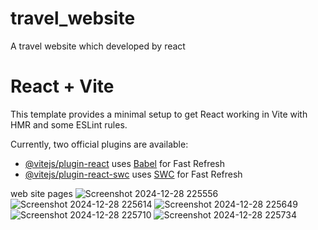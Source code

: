 # travel_website
A travel website which developed by react  
# React + Vite

This template provides a minimal setup to get React working in Vite with HMR and some ESLint rules.

Currently, two official plugins are available:

- [@vitejs/plugin-react](https://github.com/vitejs/vite-plugin-react/blob/main/packages/plugin-react/README.md) uses [Babel](https://babeljs.io/) for Fast Refresh
- [@vitejs/plugin-react-swc](https://github.com/vitejs/vite-plugin-react-swc) uses [SWC](https://swc.rs/) for Fast Refresh

web site pages 
![Screenshot 2024-12-28 225556](https://github.com/user-attachments/assets/8dac2951-80c6-473e-993c-d5bbc77d9fdd)
![Screenshot 2024-12-28 225614](https://github.com/user-attachments/assets/26eb4bb8-f344-4410-8916-54fd14054106)
![Screenshot 2024-12-28 225649](https://github.com/user-attachments/assets/74fefcb6-c2af-4fec-a2c5-86e67a478bcb)
![Screenshot 2024-12-28 225710](https://github.com/user-attachments/assets/eeb30ad5-3de3-438b-b98d-6fe3f083899e)
![Screenshot 2024-12-28 225734](https://github.com/user-attachments/assets/304c2551-375a-4b2e-9746-7e9981e809be)
